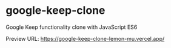# google-keep-clone
Google Keep functionality clone with JavaScript ES6

Preview URL:
https://google-keep-clone-lemon-mu.vercel.app/

